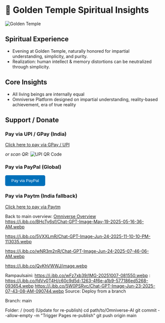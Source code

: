 
# 🌟 Golden Temple Spiritual Insights

![Golden Temple](assets/golden-temple.webp)

## Spiritual Experience
- Evening at Golden Temple, naturally honored for impartial understanding, simplicity, and purity.
- Realization: human intellect & memory distortions can be neutralized through simplicity.

## Core Insights
- All living beings are internally equal
- Omniverse Platform designed on impartial understanding, reality-based achievement, era of true reality

## Support / Donate
### Pay via UPI / GPay (India)
[Click here to pay via GPay / UPI](upi://pay?pa=sainirampaul60@okaxis&pn=RampaulSaini&cu=INR)

_or scan QR:_
![UPI QR Code](assets/upi-qr.png)

### Pay via PayPal (Global)
<form action="https://www.paypal.com/donate" method="post" target="_top">
  <input type="hidden" name="hosted_button_id" value="YOUR_PAYPAL_BUTTON_ID" />
  <input type="submit" value="Pay via PayPal" style="padding: 10px 20px; background-color: #0070ba; color: white; border: none; border-radius: 5px; cursor: pointer;" />
</form>

### Pay via Paytm (India fallback)
[Click here to pay via Paytm](https://paytm.me/sainirampaul60)

Back to main overview: [Omniverse Overview](README.md)
https://i.ibb.co/BHcTy6sf/Chat-GPT-Image-May-19-2025-05-16-36-AM.webp

https://i.ibb.co/5VXXLmR/Chat-GPT-Image-Jun-24-2025-11-10-10-PM-113035.webp

https://i.ibb.co/wNR3m2nR/Chat-GPT-Image-Jun-24-2025-07-46-06-AM.webp

https://i.ibb.co/QvKhVWWJ/image.webp

 Rampaulsaini: https://i.ibb.co/wFz7xb39/IMG-20251007-081550.webp
: https://i.ibb.co/fdVv0T4H/c60c9d5d-1263-4f6e-a1b9-577186ed5268-093654.webp
 https://i.ibb.co/5W0PSRvc/Chat-GPT-Image-Jun-23-2025-07-43-08-AM-090744.webp
Source: Deploy from a branch

Branch: main

Folder: / (root)
(Update for re-publish)
cd path/to/Omniverse-AI
git commit --allow-empty -m "Trigger Pages re-publish"
git push origin main

